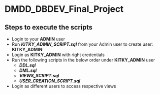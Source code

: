 # DMDD_DBDEV_Final_Project

## Steps to execute the scripts

* Login to your **ADMIN** user
* Run _**KITKY_ADMIN_SCRIPT.sql**_ from your Admin user to create user: **KITKY_ADMIN**
* Login as **KITKY_ADMIN** with right credentials
* Run the following scripts in the below order under **KITKY_ADMIN** user
    * _**DDL.sql**_
    * _**DML.sql**_
    * _**VIEWS_SCRIPT.sql**_
    * _**USER_CREATION_SCRIPT.sql**_
* Login as different users to access respective views